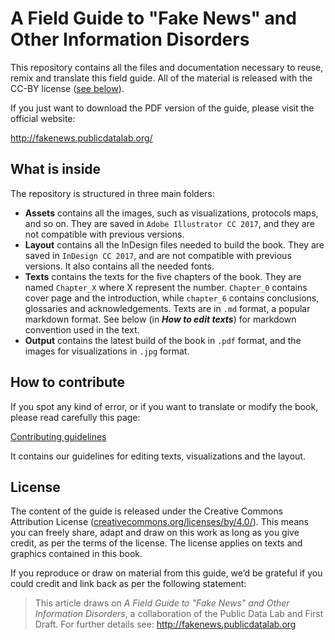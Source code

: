 # A Field Guide to "Fake News" and Other Information Disorders
This repository contains all the files and documentation necessary to reuse, remix and translate this field guide. All of the material is released with the CC-BY license ([see below](#license)).

If you just want to download the PDF version of the guide, please visit the official website:

http://fakenews.publicdatalab.org/

## What is inside

The repository is structured in three main folders:

* **Assets** contains all the images, such as visualizations, protocols maps, and so on. They are saved in `Adobe Illustrator CC 2017`, and they are not compatible with previous versions.
* **Layout** contains all the InDesign files needed to build the book. They are saved in `InDesign CC 2017`, and are not compatible with previous versions. It also contains all the needed fonts.
* **Texts** contains the texts for the five chapters of the book. They are named `Chapter_X` where X represent the number. `Chapter_0` contains cover page and the introduction, while `chapter_6` contains conclusions, glossaries and acknowledgements. Texts are in `.md` format, a popular markdown format. See below (in ***How to edit texts***) for markdown convention used in the text.
* **Output** contains the latest build of the book in `.pdf` format, and the images for visualizations in `.jpg` format.

## How to contribute

If you spot any kind of error, or if you want to translate or modify the book, please read carefully this page:

[Contributing guidelines](CONTRIBUTING.md)

It contains our guidelines for editing texts, visualizations and the layout.

## License

The content of the guide is released under the Creative Commons Attribution License ([creativecommons.org/licenses/by/4.0/](https://creativecommons.org/licenses/by/4.0/)). This means you can freely share, adapt and draw on this work as long as you give credit, as per the terms of the license. The license applies on texts and graphics contained in this book.

If you reproduce or draw on material from this guide, we’d be grateful if you could credit and link back as per the following statement:

> This article draws on *A Field Guide to "Fake News" and Other Information Disorders*, a collaboration of the Public Data Lab and First Draft. For further details see: http://fakenews.publicdatalab.org
